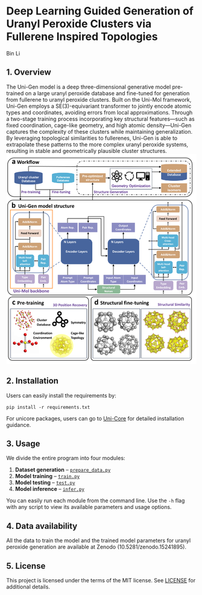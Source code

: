 # Deep Learning Guided Generation of Uranyl Peroxide Clusters via Fullerene Inspired Topologies

Bin Li

## 1. Overview
The Uni-Gen model is a deep three-dimensional generative model pre-trained on a large uranyl peroxide database and fine-tuned for generation from fullerene to uranyl peroxide clusters. Built on the Uni-Mol framework, Uni-Gen employs a SE(3)-equivariant transformer to jointly encode atomic types and coordinates, avoiding errors from local approximations. Through a two-stage training process incorporating key structural features—such as fixed coordination, cage-like geometry, and high atomic density—Uni-Gen captures the complexity of these clusters while maintaining generalization. By leveraging topological similarities to fullerenes, Uni-Gen is able to extrapolate these patterns to the more complex uranyl peroxide systems, resulting in stable and geometrically plausible cluster structures.
![figure1](./figure/figure1.png)

## 2. Installation

Users can easily install the requirements by:
```
pip install -r requirements.txt
```
For unicore packages, users can go to [Uni-Core](https://github.com/dptech-corp/Uni-Core) for detailed installation guidance.

## 3. Usage

We divide the entire program into four modules:

1. **Dataset generation** – [`prepare_data.py`](./prepare_data.py)  
2. **Model training** – [`train.py`](./train.py)  
3. **Model testing** – [`test.py`](./test.py)
4. **Model inference** – [`infer.py`](./infer.py)


You can easily run each module from the command line. Use the `-h` flag with any script to view its available parameters and usage options.

## 4. Data availability
All the data to train the model and the trained model parameters for uranyl peroxide generation are available at Zenodo (10.5281/zenodo.15241895).

## 5. License
This project is licensed under the terms of the MIT license. See [LICENSE](./LICENSE) for additional details.
